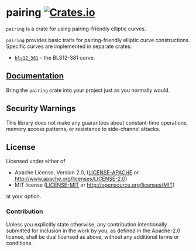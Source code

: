 # pairing [![Crates.io](https://img.shields.io/crates/v/pairing.svg)](https://crates.io/crates/pairing) #

`pairing` is a crate for using pairing-friendly elliptic curves.

`pairing` provides basic traits for pairing-friendly elliptic curve constructions.
Specific curves are implemented in separate crates:

- [`bls12_381`](https://crates.io/crates/bls12_381) - the BLS12-381 curve.

## [Documentation](https://docs.rs/pairing/)

Bring the `pairing` crate into your project just as you normally would.

## Security Warnings

This library does not make any guarantees about constant-time operations, memory
access patterns, or resistance to side-channel attacks.

## License

Licensed under either of

 * Apache License, Version 2.0, ([LICENSE-APACHE](LICENSE-APACHE) or
   http://www.apache.org/licenses/LICENSE-2.0)
 * MIT license ([LICENSE-MIT](LICENSE-MIT) or http://opensource.org/licenses/MIT)

at your option.

### Contribution

Unless you explicitly state otherwise, any contribution intentionally
submitted for inclusion in the work by you, as defined in the Apache-2.0
license, shall be dual licensed as above, without any additional terms or
conditions.
